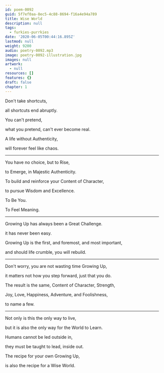 ```yaml
---
id: poem-0092
guid: 5f7ef0aa-8ec5-4c88-8694-f16a4e94a789
title: Wise World
description: null
tags:
  - furkies-purrkies
date: '2020-06-05T00:44:16.895Z'
lastmod: null
weight: 9200
audio: poetry-0092.mp3
image: poetry-0092-illustration.jpg
images: null
artwork:
  - null
resources: []
features: {}
draft: false
chapter: 1
---
```


Don't take shortcuts,

all shortcuts end abruptly.

You can't pretend,

what you pretend, can't ever become real.

A life without Authenticity,

will forever feel like chaos.

---

You have no choice, but to Rise,

to Emerge, in Majestic Authenticity.

To build and reinforce your Content of Character,

to pursue Wisdom and Excellence.

To Be You.

To Feel Meaning.

---

Growing Up has always been a Great Challenge.

it has never been easy.

Growing Up is the first, and foremost, and most important,

and should life crumble, you will rebuild.

---

Don't worry, you are not wasting time Growing Up,

it matters not how you step forward, just that you do.

The result is the same, Content of Character, Strength,

Joy, Love, Happiness, Adventure, and Foolishness,

to name a few.

---

Not only is this the only way to live,

but it is also the only way for the World to Learn.

Humans cannot be led outside in,

they must be taught to lead, inside out.

The recipe for your own Growing Up,

is also the recipe for a Wise World.
